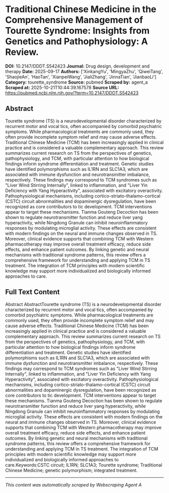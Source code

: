 # Traditional Chinese Medicine in the Comprehensive Management of Tourette Syndrome: Insights from Genetics and Pathophysiology: A Review.

**DOI:** 10.2147/DDDT.S542423
**Journal:** Drug design, development and therapy
**Date:** 2025-09-17
**Authors:** ['XinkangYu', 'MingyaZhu', 'QiweiTang', 'ShaojieAn', 'HaoTan', 'XianpeiWang', 'JialiZhang', 'JinnaTian', 'JianbaoLi']
**Category:** tourette_syndrome
**Source:** pubmed
**Scraped by:** agent_a
**Scraped at:** 2025-10-21T10:44:39.167578
**Source URL:** https://pubmed.ncbi.nlm.nih.gov/?term=10.2147/DDDT.S542423

## Abstract

Tourette syndrome (TS) is a neurodevelopmental disorder characterized by recurrent motor and vocal tics, often accompanied by comorbid psychiatric symptoms. While pharmacological treatments are commonly used, they often provide incomplete symptom relief and may cause adverse effects. Traditional Chinese Medicine (TCM) has been increasingly applied in clinical practice and is considered a valuable complementary approach. This review summarizes current research on TS from the perspectives of genetics, pathophysiology, and TCM, with particular attention to how biological findings inform syndrome differentiation and treatment. Genetic studies have identified polymorphisms such as IL1RN and SLC1A3, which are associated with immune dysfunction and neurotransmitter imbalance, respectively. These findings may correspond to TCM syndromes such as "Liver Wind Stirring Internally", linked to inflammation, and "Liver Yin Deficiency with Yang Hyperactivity", associated with excitatory overactivity. Pathophysiological mechanisms, including cortico-striato-thalamo-cortical (CSTC) circuit abnormalities and dopaminergic dysregulation, have been recognized as core contributors to tic development. TCM interventions appear to target these mechanisms. Tianma Gouteng Decoction has been shown to regulate neurotransmitter function and reduce liver yang hyperactivity, while Ningdong Granule can inhibit neuroinflammatory responses by modulating microglial activity. These effects are consistent with modern findings on the neural and immune changes observed in TS. Moreover, clinical evidence supports that combining TCM with Western pharmacotherapy may improve overall treatment efficacy, reduce side effects, and enhance patient outcomes. By linking genetic and neural mechanisms with traditional syndrome patterns, this review offers a comprehensive framework for understanding and applying TCM in TS treatment. The integration of TCM principles with modern scientific knowledge may support more individualized and biologically informed approaches to care.

## Full Text Content

Abstract AbstractTourette syndrome (TS) is a neurodevelopmental disorder characterized by recurrent motor and vocal tics, often accompanied by comorbid psychiatric symptoms. While pharmacological treatments are commonly used, they often provide incomplete symptom relief and may cause adverse effects. Traditional Chinese Medicine (TCM) has been increasingly applied in clinical practice and is considered a valuable complementary approach. This review summarizes current research on TS from the perspectives of genetics, pathophysiology, and TCM, with particular attention to how biological findings inform syndrome differentiation and treatment. Genetic studies have identified polymorphisms such as IL1RN and SLC1A3, which are associated with immune dysfunction and neurotransmitter imbalance, respectively. These findings may correspond to TCM syndromes such as "Liver Wind Stirring Internally", linked to inflammation, and "Liver Yin Deficiency with Yang Hyperactivity", associated with excitatory overactivity. Pathophysiological mechanisms, including cortico-striato-thalamo-cortical (CSTC) circuit abnormalities and dopaminergic dysregulation, have been recognized as core contributors to tic development. TCM interventions appear to target these mechanisms. Tianma Gouteng Decoction has been shown to regulate neurotransmitter function and reduce liver yang hyperactivity, while Ningdong Granule can inhibit neuroinflammatory responses by modulating microglial activity. These effects are consistent with modern findings on the neural and immune changes observed in TS. Moreover, clinical evidence supports that combining TCM with Western pharmacotherapy may improve overall treatment efficacy, reduce side effects, and enhance patient outcomes. By linking genetic and neural mechanisms with traditional syndrome patterns, this review offers a comprehensive framework for understanding and applying TCM in TS treatment. The integration of TCM principles with modern scientific knowledge may support more individualized and biologically informed approaches to care.Keywords:CSTC circuit; IL1RN; SLC1A3; Tourette syndrome; Traditional Chinese Medicine; genetic polymorphism; integrated treatment.

---
*This content was automatically scraped by Webscraping Agent A*
